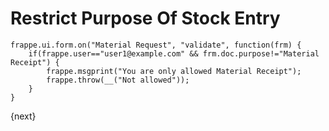 # Restrict Purpose Of Stock Entry


    frappe.ui.form.on("Material Request", "validate", function(frm) {
        if(frappe.user=="user1@example.com" && frm.doc.purpose!="Material Receipt") {
            frappe.msgprint("You are only allowed Material Receipt");
            frappe.throw(__("Not allowed"));
        }
    }


{next}
